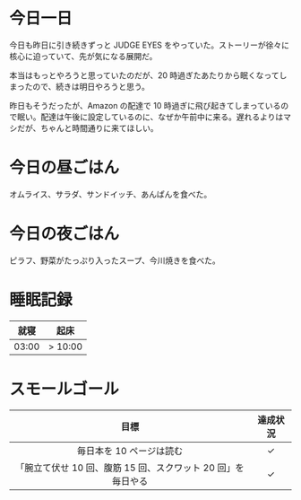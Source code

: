 # 今日一日
今日も昨日に引き続きずっと JUDGE EYES をやっていた。ストーリーが徐々に核心に迫っていて、先が気になる展開だ。

本当はもっとやろうと思っていたのだが、20 時過ぎたあたりから眠くなってしまったので、続きは明日やろうと思う。

昨日もそうだったが、Amazon の配達で 10 時過ぎに飛び起きてしまっているので眠い。配達は午後に設定しているのに、なぜか午前中に来る。遅れるよりはマシだが、ちゃんと時間通りに来てほしい。

# 今日の昼ごはん
オムライス、サラダ、サンドイッチ、あんぱんを食べた。

# 今日の夜ごはん
ピラフ、野菜がたっぷり入ったスープ、今川焼きを食べた。

# 睡眠記録
| 就寝 | 起床 |
|:---:|:---:|
| 03:00 | > 10:00 |

# スモールゴール
| 目標 | 達成状況 |
|:---:|:---:|
| 毎日本を 10 ページは読む | ✓ |
| 「腕立て伏せ 10 回、腹筋 15 回、スクワット 20 回」を毎日やる | ✓ |
